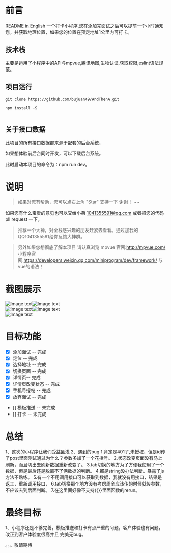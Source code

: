 # 前言

[README in English](README-en.md)
一个打卡小程序,您在添加完面试之后可以提前一个小时通知您，并获取地理位置，如果您的位置在预定地址1公里内可打卡。

## 技术栈

  主要是运用了小程序中的API与mpvue,腾讯地图,生物认证,获取权限,eslint语法规范。

## 项目运行


```
git clone https://github.com/bujuan49/AndThenA.git

npm install -S


```
## 关于接口数据

此项目的所有接口数据都来源于配套的后台系统，

如果想体验前后台同时开发，可以下载后台系统。

此时启动本项目的命令为：npm run dev。


# 说明

>  如果对您有帮助，您可以点右上角 "Star" 支持一下 谢谢！ ~~
   
   如果您有什么宝贵的意见也可以交给小弟 1041355591@qq.com 或者把您的代码pll request 一下。

>  推荐一个大神，对全栈感兴趣的朋友赶紧去看看。通过加我的QQ1041355591给你反馈大神群。

>  另外如果您想彻底了解本项目  请认真浏览  mpvue 官网:http://mpvue.com/
                                        小程序官网:https://developers.weixin.qq.com/miniprogram/dev/framework/
                                        与vue的语法！


# 截图展示
![Image text](https://github.com/bujuan49/AndThenA/blob/gz/static/images/1.png)![Image text](https://github.com/bujuan49/AndThenA/blob/gz/static/images/2.png)  
![Image text](https://github.com/bujuan49/AndThenA/blob/gz/static/images/3.png)![Image text](https://github.com/bujuan49/AndThenA/blob/gz/static/images/4.png)   
![Image text](https://github.com/bujuan49/AndThenA/blob/gz/static/images/5.png)


# 目标功能
- [x] 添加面试 -- 完成
- [x] 定位 -- 完成
- [X] 选择地址 -- 完成
- [x] 切换页面 -- 完成
- [x] 详情页-- 完成
- [x] 详情页改变状态 -- 完成
- [x] 手机号授权 -- 完成
- [x] 放弃面试 -- 完成
- [] 模板推送 -- 未完成
- [] 打卡 -- 未完成




# 总结

1、这次的小程序让我们受益匪浅
2、遇到的bug
    1.肯定是401了,未授权，但是id传了post里面测试通过为什么？参数多加了一个花括号。
    2.状态改变页面没有马上刷新，而且切出去刷新数据重新改变了。
    3.tab切换的地方为了方便我使用了一个数据，但是最后还是脱离不了俩数据的判断。
    4.都是string没办法判断。暴露了js方法不熟练。
    5.有一个不用调用接口可以获取到数据，我就没有用接口，结果是返工，重新调用接口，
    6.tab切换那个地方没有考虑周全应该传的时候就传参数，不应该去到后面判断。
    7.在这里面好像不支持{{}}里面函数的rerun。

# 最终目标

1、小程序还是不够完善，模板推送和打卡有点严重的问题，客户体验也有问题，改正到客户体验度很高并且
完美无bug。

。。。敬请期待




